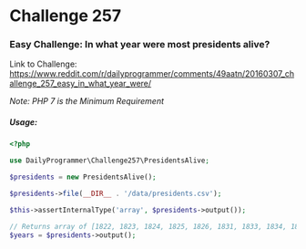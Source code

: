 # Challenge 257

### Easy Challenge: In what year were most presidents alive?

Link to Challenge:
https://www.reddit.com/r/dailyprogrammer/comments/49aatn/20160307_challenge_257_easy_in_what_year_were/

*Note: PHP 7 is the Minimum Requirement*

##### Usage:
```php
<?php

use DailyProgrammer\Challenge257\PresidentsAlive;

$presidents = new PresidentsAlive();

$presidents->file(__DIR__ . '/data/presidents.csv');

$this->assertInternalType('array', $presidents->output());

// Returns array of [1822, 1823, 1824, 1825, 1826, 1831, 1833, 1834, 1835, 1836, 1837, 1838, 1839, 1840, 1841, 1843, 1844, 1845]
$years = $presidents->output();

```